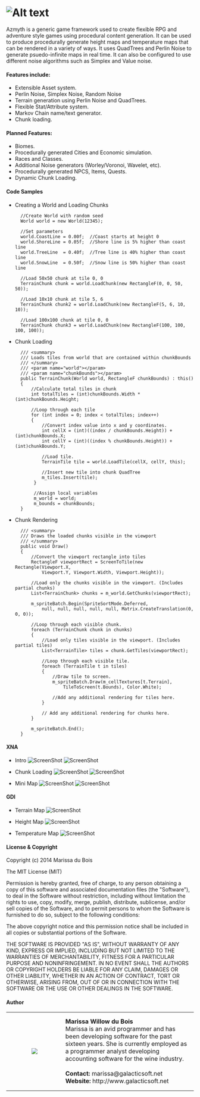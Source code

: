 # ![Alt text](http://i.imgur.com/3ZGERJM.png)
Azmyth is a generic game framework used to create flexible RPG and adventure style games using procedural content generation. It can be used to produce procedurally generate height maps and temperature maps that can be rendered in a variety of ways. It uses QuadTrees and Perlin Noise to generate psuedo-infinite maps in real time. It can also be configured to use different noise algorithms such as Simplex and Value noise.
	
#### Features include:
- Extensible Asset system.
- Perlin Noise, Simplex Noise, Random Noise
- Terrain generation using Perlin Noise and QuadTrees.
- Flexible Stat/Attribute system.
- Markov Chain name/text generator.
- Chunk loading.

#### Planned Features:
- Biomes.
- Procedurally generated Cities and Economic simulation.
- Races and Classes.
- Additional Noise generators (Worley/Voronoi, Wavelet, etc).
- Procedurally generated NPCS, Items, Quests.
- Dynamic Chunk Loading.

#### Code Samples

- Creating a World and Loading Chunks

		//Create World with random seed
		World world = new World(12345);
		
		//Set parameters
		world.CoastLine = 0.00f;  //Coast starts at height 0
		world.ShoreLine = 0.05f;  //Shore line is 5% higher than coast line
		world.TreeLine  = 0.40f;  //Tree line is 40% higher than coast line
		world.SnowLine  = 0.50f;  //Snow line is 50% higher than coast line
		
		//Load 50x50 chunk at tile 0, 0
		TerrainChunk chunk = world.LoadChunk(new RectangleF(0, 0, 50, 50));
		
		//Load 10x10 chunk at tile 5, 6
		TerrainChunk chunk2 = world.LoadChunk(new RectangleF(5, 6, 10, 10));
		
		//Load 100x100 chunk at tile 0, 0
		TerrainChunk chunk3 = world.LoadChunk(new RectangleF(100, 100, 100, 100));

- Chunk Loading

		/// <summary>
		/// Loads tiles from world that are contained within chunkBounds
		/// </summary>
		/// <param name="world"></param>
		/// <param name="chunkBounds"></param>
		public TerrainChunk(World world, RectangleF chunkBounds) : this()
		{
		    //Calculate total tiles in chunk
		    int totalTiles = (int)chunkBounds.Width * (int)chunkBounds.Height;
		
		    //Loop through each tile
		    for (int index = 0; index < totalTiles; index++)
		    {
		        //Convert index value into x and y coordinates.
		        int cellX = (int)((index / chunkBounds.Height)) + (int)chunkBounds.X;
		        int cellY = (int)((index % chunkBounds.Height)) + (int)chunkBounds.Y;
		
		        //Load tile.
		        TerrainTile tile = world.LoadTile(cellX, cellY, this);
		
		        //Insert new tile into chunk QuadTree
		        m_tiles.Insert(tile);
		     }
		
		     //Assign local variables
		     m_world = world;
		     m_bounds = chunkBounds;
		}

- Chunk Rendering

		/// <summary>
		/// Draws the loaded chunks visible in the viewport
		/// </summary>
		public void Draw()
		{
		    //Convert the viewport rectangle into tiles
		    RectangleF viewportRect = ScreenToTile(new Rectangle(Viewport.X, 
		        Viewport.Y, Viewport.Width, Viewport.Height));
		 
		    //Load only the chunks visible in the viewport. (Includes partial chunks)
		    List<TerrainChunk> chunks = m_world.GetChunks(viewportRect);
		
		    m_spriteBatch.Begin(SpriteSortMode.Deferred, 
		        null, null, null, null, null, Matrix.CreateTranslation(0, 0, 0));
		
		    //Loop through each visible chunk.
		    foreach (TerrainChunk chunk in chunks)
		    {
		        //Load only tiles visible in the viewport. (Includes partial tiles)
		        List<TerrainTile> tiles = chunk.GetTiles(viewportRect);
		
		        //Loop through each visible tile.
		        foreach (TerrainTile t in tiles)
		        {
		            //Draw tile to screen.
		            m_spriteBatch.Draw(m_cellTextures[t.Terrain], 
		                TileToScreen(t.Bounds), Color.White);
		
		            //Add any additional rendering for tiles here.
		        }
		
		        // Add any additional rendering for chunks here.
		    }
		
		    m_spriteBatch.End();
		}

#### XNA
- Intro
![ScreenShot](http://i.imgur.com/4jJVU4e.png)
![ScreenShot](http://i.imgur.com/kjeI0zo.png)

- Chunk Loading
![ScreenShot](http://i.imgur.com/dXJ3UPk.png)
![ScreenShot](http://i.imgur.com/nkxVyAN.png)

- Mini Map
![ScreenShot](http://i.imgur.com/9FyRYfY.png)
![ScreenShot](http://i.imgur.com/zuaQza5.png)

#### GDI
- Terrain Map
![ScreenShot](http://i.imgur.com/V0Nfvx6.png)

- Height Map
![ScreenShot](http://i.imgur.com/9lYTbOv.png)

- Temperature Map
![ScreenShot](http://i.imgur.com/PQq61hR.png)

#### License & Copyright

Copyright (c) 2014 Marissa du Bois

The MIT License (MIT)

Permission is hereby granted, free of charge, to any person obtaining a copy
of this software and associated documentation files (the "Software"), to deal
in the Software without restriction, including without limitation the rights
to use, copy, modify, merge, publish, distribute, sublicense, and/or sell
copies of the Software, and to permit persons to whom the Software is
furnished to do so, subject to the following conditions:

The above copyright notice and this permission notice shall be included in all
copies or substantial portions of the Software.

THE SOFTWARE IS PROVIDED "AS IS", WITHOUT WARRANTY OF ANY KIND, EXPRESS OR
IMPLIED, INCLUDING BUT NOT LIMITED TO THE WARRANTIES OF MERCHANTABILITY,
FITNESS FOR A PARTICULAR PURPOSE AND NONINFRINGEMENT. IN NO EVENT SHALL THE
AUTHORS OR COPYRIGHT HOLDERS BE LIABLE FOR ANY CLAIM, DAMAGES OR OTHER
LIABILITY, WHETHER IN AN ACTION OF CONTRACT, TORT OR OTHERWISE, ARISING FROM,
OUT OF OR IN CONNECTION WITH THE SOFTWARE OR THE USE OR OTHER DEALINGS IN THE
SOFTWARE.

#### Author
<p>
<table width="100%" cellpadding="0" cellspacing="0">
<tr  width="100%" height="211px" cellpadding="0" cellspacing="0">
<td cellpadding="0" cellspacing="0" height="211px" width="135px"><center><img src="http://i.imgur.com/H98nfdu.jpg"  /></center></td>
<td >
<strong>Marissa Willow du Bois</strong>
<br>
Marissa is an avid programmer and has been developing software for the past sixteen years. She is currently employed as a programmer analyst developing accounting software for the wine industry.
<br>
<br>
<strong>Contact:</strong> marissa@galacticsoft.net
<br>
<strong>Website:</strong> http://www.galacticsoft.net
</td>
</tr>
</table>
<p>
